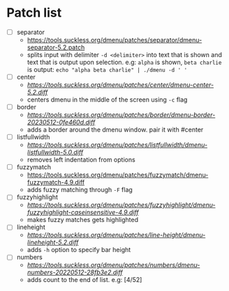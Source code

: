 # Patch list


- [ ] separator
    + https://tools.suckless.org/dmenu/patches/separator/dmenu-separator-5.2.patch
    + splits input with delimiter `-d <delimiter>` into text that is shown and
      text that is output upon selection. e.g: `alpha` is shown, `beta charlie` 
      is output: `echo "alpha beta charlie" | ./dmenu -d ' '`
- [ ] center
    + *https://tools.suckless.org/dmenu/patches/center/dmenu-center-5.2.diff*
    + centers dmenu in the middle of the screen using `-c` flag
- [ ] border
    + *https://tools.suckless.org/dmenu/patches/border/dmenu-border-20230512-0fe460d.diff*
    + adds a border around the dmenu window. pair it with #center
- [ ] listfullwidth
    + *https://tools.suckless.org/dmenu/patches/listfullwidth/dmenu-listfullwidth-5.0.diff*
    + removes left indentation from options
- [ ] fuzzymatch
    + https://tools.suckless.org/dmenu/patches/fuzzymatch/dmenu-fuzzymatch-4.9.diff
    + adds fuzzy matching through `-F` flag
- [ ] fuzzyhighlight
    + *https://tools.suckless.org/dmenu/patches/fuzzyhighlight/dmenu-fuzzyhighlight-caseinsensitive-4.9.diff*
    + makes fuzzy matches gets highlighted
- [ ] lineheight
    + *https://tools.suckless.org/dmenu/patches/line-height/dmenu-lineheight-5.2.diff*
    + adds `-h` option to specify bar height
- [ ] numbers
    + *https://tools.suckless.org/dmenu/patches/numbers/dmenu-numbers-20220512-28fb3e2.diff*
    + adds count to the end of list. e.g: [4/52]
